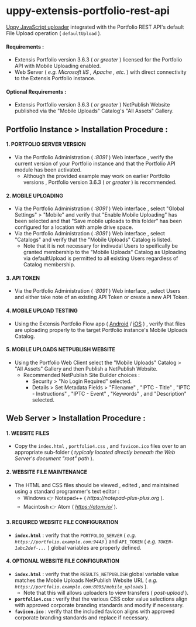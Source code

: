 # uppy-extensis-portfolio-rest-api
[Uppy JavaScript uploader](https://github.com/transloadit/uppy) integrated with the Portfolio REST API's default File Upload operation ( `defaultUpload` ).

#### Requirements :
* Extensis Portfolio version 3.6.3 ( _or greater_ ) licensed for the Portfolio API with Mobile Uploading enabled.
* Web Server ( _e.g. Microsoft IIS , Apache , etc._ ) with direct connectivity to the Extensis Portfolio instance.

#### Optional Requirements :
* Extensis Portfolio version 3.6.3 ( _or greater_ ) NetPublish Website published via the "Mobile Uploads" Catalog's "All Assets" Gallery.


## Portfolio Instance > Installation Procedure :

#### 1. PORTFOLIO SERVER VERSION
* Via the Portfolio Administration ( _:8091_ ) Web interface , verify the current version of your Portfolio instance and that the Portfolio API module has been activated.
  * Although the provided example may work on earlier Portfolio versions , Portfolio version 3.6.3 ( _or greater_ ) is recommended.

#### 2. MOBILE UPLOADING
* Via the Portfolio Administration ( _:8091_ ) Web interface , select "Global Settings" > "Mobile" and verify that "Enable Mobile Uploading" has been selected and that "Save mobile uploads to this folder" has been configured for a location with ample drive space.
* Via the Portfolio Administration ( _:8091_ ) Web interface , select "Catalogs" and verify that the "Mobile Uploads" Catalog is listed.
  * Note that it is not necessary for indivudal Users to speifically be granted membership to the "Mobile Uploads" Catalog as Uploading via defaultUpload is permitted to all existing Users regardless of Catalog membership.

#### 3. API TOKEN
* Via the Portfolio Administration ( _:8091_ ) Web interface , select Users and either take note of an existing API Token or create a new API Token.

#### 4. MOBILE UPLOAD TESTING
* Using the Extensis Portfolio Flow app ( [Android](http://play.google.com/store/apps/details?id=com.extensis.portfolio.uploader) / [iOS](https://itunes.apple.com/us/app/portfolio-flow/id731629362?mt=8) ) , verify that files are uploading properly to the target Portfolio instance's Mobile Uploads Catalog.

#### 5. MOBILE UPLOADS NETPUBLISH WEBSITE
* Using the Portfolio Web Client select the "Mobile Uploads" Catalog > "All Assets" Gallery and then Publish a NetPublish Website.
  * Recommended NetPublish Site Builder choices :
    * Security > "No Login Required" selected.
    * Details > Set Metadata Fields > "Filename" , "IPTC - Title" , "IPTC - Instructions" , "IPTC - Event" , "Keywords" , and "Description" selected.

## Web Server > Installation Procedure :

#### 1. WEBSITE FILES
* Copy the `index.html` , `portfolio4.css` , and `favicon.ico` files over to an appropriate sub-folder ( _typicaly located directly beneath the Web Server's document "root" path_ ).

#### 2. WEBSITE FILE MAINTENANCE
* The HTML and CSS files should be viewed , edited , and maintained using a standard programmer's text editor :
  * Windows :point_right: Notepad++ ( _https://notepad-plus-plus.org_ ).
  * Macintosh :point_right: Atom ( _https://atom.io/_ ).

#### 3. REQUIRED WEBSITE FILE CONFIGURATION
* **`index.html`** : verify that the `PORTFOLIO_SERVER` ( _e.g. `https://portfolio.example.com:9443`_ ) and `API_TOKEN` ( _e.g. `TOKEN-1abc2def-...`_ ) global variables are properly defined.

#### 4. OPTIONAL WEBSITE FILE CONFIGURATION
* **`index.html`** : verify that the `RESULTS_NETPUBLISH` global variable value matches the Mobile Uploads NetPublish Website URL ( _e.g. `https://portfolio.example.com:8095/mobile_uploads`_ ).
  * Note that this will allows uploaders to view transfers ( _post-upload_ ).
* **`portfolio4.css`** : verify that the various CSS color value selections align with approved corporate branding standards and modify if necessary.
* **`favicon.ico`** : verify that the included favicon aligns with approved corporate branding standards and replace if necessary.


